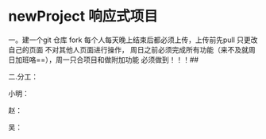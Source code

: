 # newProject 响应式项目
一。建一个git 仓库 fork 每个人每天晚上结束后都必须上传，上传前先pull  只更改自己的页面 不对其他人页面进行操作，
  周日之前必须完成所有功能（来不及就周日加班咯==），周一只合项目和做附加功能  必须做到！！！##

二.分工：

小明：

赵：

吴：
